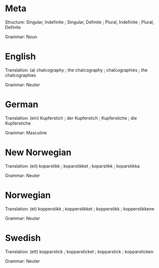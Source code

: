 Meta
====

Structure: Singular, Indefinite ; Singular, Definite ; Plural, Indefinite ; Plural, Definite

Grammar:   Noun



English
=======

Translation: (a) chalcography ; the chalcography ; chalcographies ; the chalcographies

Grammar:     Neuter



German
======

Translation: (ein) Kupferstich ; der Kupferstich ; Kupferstiche ; die Kupferstiche

Grammar:     Masculine



New Norwegian
=============

Translation: (eit) koparstikk ; koparstikket ; koparstikk ; koparstikka

Grammar:     Neuter



Norwegian
=========

Translation: (et) kopperstikk ; kopperstikket ; kopperstikk ; kopperstikkene

Grammar:     Neuter



Swedish
=======

Translation: (ett) kopparstick ; kopparsticket ; kopparstick ; kopparsticken

Grammar:     Neuter
